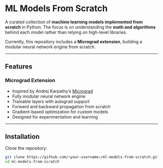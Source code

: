 #  ML Models From Scratch

A curated collection of **machine learning models implemented from scratch** in Python. The focus is on understanding the **math and algorithms** behind each model rather than relying on high-level libraries.  

Currently, this repository includes a **Micrograd extension**, building a modular neural network engine from scratch.

---

##  Features

### Micrograd Extension
- Inspired by Andrej Karpathy’s [Micrograd](https://github.com/karpathy/micrograd)
- Fully modular neural network engine
- Trainable layers with autograd support
- Forward and backward propagation from scratch
- Gradient-based optimization for custom models
- Designed for experimentation and learning

---

##  Installation

Clone the repository:

```bash
git clone https://github.com/<your-username>/ml-models-from-scratch.git
cd ml-models-from-scratch
